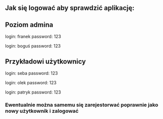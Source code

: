 ## Jak się logować aby sprawdzić aplikację:

## Poziom admina

login: franek
password: 123

login: boguś
password: 123

## Przykładowi użytkownicy

login: seba
password: 123

login: olek
password: 123

login: patryk
password: 123

### Ewentualnie można samemu się zarejestorwać poprawnie jako nowy użytkownik i zalogować
